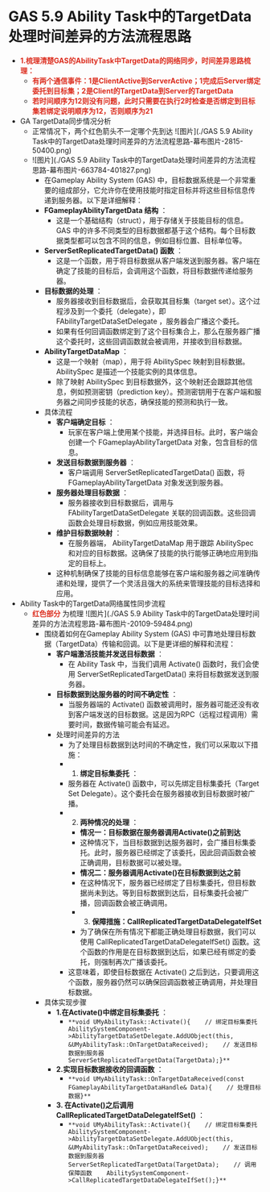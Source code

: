# GAS 5.9 Ability Task中的TargetData处理时间差异的方法流程思路
- <font color=#DC2D1E>**1.梳理清楚GAS的AbilityTask中TargetData的网络同步，时间差异思路梳理：**</font>
    - <font color=#DC2D1E>**有两个通信事件：1是ClientActive到ServerActive；1完成后Server绑定委托到目标集；2是Client的TargetData到Server的TargetData**</font>
    - <font color=#DC2D1E>**若时间顺序为12则没有问题，此时只需要在执行2时检查是否绑定到目标集若绑定说明顺序为12，否则顺序为21**</font>
- GA TargetData同步情况分析
    - 正常情况下，两个红色箭头不一定哪个先到达 ![图片](./GAS 5.9 Ability Task中的TargetData处理时间差异的方法流程思路-幕布图片-2815-50400.png)
    -  ![图片](./GAS 5.9 Ability Task中的TargetData处理时间差异的方法流程思路-幕布图片-663784-401827.png)
        - 在Gameplay Ability System (GAS) 中，目标数据系统是一个非常重要的组成部分，它允许你在使用技能时指定目标并将这些目标信息传递到服务器。以下是详细解释：
        - **FGameplayAbilityTargetData 结构** ：
            - 这是一个基础结构（struct），用于存储关于技能目标的信息。GAS 中的许多不同类型的目标数据都基于这个结构。每个目标数据类型都可以包含不同的信息，例如目标位置、目标单位等。
        - **ServerSetReplicatedTargetData() 函数** ：
            - 这是一个函数，用于将目标数据从客户端发送到服务器。客户端在确定了技能的目标后，会调用这个函数，将目标数据传递给服务器。
        - **目标数据的处理** ：
            - 服务器接收到目标数据后，会获取其目标集（target set）。这个过程涉及到一个委托（delegate），即 FAbilityTargetDataSetDelegate ，服务器会广播这个委托。
            - 如果有任何回调函数绑定到了这个目标集合上，那么在服务器广播这个委托时，这些回调函数就会被调用，并接收到目标数据。
        - **AbilityTargetDataMap** ：
            - 这是一个映射（map），用于将 AbilitySpec 映射到目标数据。 AbilitySpec 是描述一个技能实例的具体信息。
            - 除了映射 AbilitySpec 到目标数据外，这个映射还会跟踪其他信息，例如预测密钥（prediction key）。预测密钥用于在客户端和服务器之间同步技能的状态，确保技能的预测和执行一致。
        - 具体流程
            - **客户端确定目标** ：
                - 玩家在客户端上使用某个技能，并选择目标。此时，客户端会创建一个 FGameplayAbilityTargetData 对象，包含目标的信息。
            - **发送目标数据到服务器** ：
                - 客户端调用 ServerSetReplicatedTargetData() 函数，将 FGameplayAbilityTargetData 对象发送到服务器。
            - **服务器处理目标数据** ：
                - 服务器接收到目标数据后，调用与 FAbilityTargetDataSetDelegate 关联的回调函数。这些回调函数会处理目标数据，例如应用技能效果。
            - **维护目标数据映射** ：
                - 在服务器端， AbilityTargetDataMap 用于跟踪 AbilitySpec 和对应的目标数据。这确保了技能的执行能够正确地应用到指定的目标上。
            - 这种机制确保了技能的目标信息能够在客户端和服务器之间准确传递和处理，提供了一个灵活且强大的系统来管理技能的目标选择和应用。
- Ability Task中的TargetData网络属性同步流程
    - <font color=#DC2D1E>**红色部分**</font> 为梳理 ![图片](./GAS 5.9 Ability Task中的TargetData处理时间差异的方法流程思路-幕布图片-20109-59484.png)
        - 围绕着如何在Gameplay Ability System (GAS) 中可靠地处理目标数据（TargetData）传输和回调。以下是更详细的解释和流程：
            - **客户端激活技能并发送目标数据** ：
                - 在 Ability Task 中，当我们调用 Activate() 函数时，我们会使用 ServerSetReplicatedTargetData() 来将目标数据发送到服务器。
            - **目标数据到达服务器的时间不确定性** ：
                - 当服务器端的 Activate() 函数被调用时，服务器可能还没有收到客户端发送的目标数据。这是因为RPC（远程过程调用）需要时间，数据传输可能会有延迟。
            - 处理时间差异的方法
                - 为了处理目标数据到达时间的不确定性，我们可以采取以下措施：
                - 1. **绑定目标集委托** ：
                - 服务器在 Activate() 函数中，可以先绑定目标集委托（Target Set Delegate）。这个委托会在服务器接收到目标数据时被广播。
                - 2. **两种情况的处理** ：
                    - **情况一：目标数据在服务器调用Activate()之前到达**
                    - 这种情况下，当目标数据到达服务器时，会广播目标集委托。此时，服务器已经绑定了该委托，因此回调函数会被正确调用，目标数据可以被处理。
                    - **情况二：服务器调用Activate()在目标数据到达之前**
                    - 在这种情况下，服务器已经绑定了目标集委托，但目标数据尚未到达。等到目标数据到达后，目标集委托会被广播，回调函数会被正确调用。
                    - 3. **保障措施：CallReplicatedTargetDataDelegateIfSet**
                    - 为了确保在所有情况下都能正确处理目标数据，我们可以使用 CallReplicatedTargetDataDelegateIfSet() 函数。这个函数的作用是在目标数据到达后，如果已经有绑定的委托，则强制再次广播该委托。
                - 这意味着，即使目标数据在 Activate() 之后到达，只要调用这个函数，服务器仍然可以确保回调函数被正确调用，并处理目标数据。
        - 具体实现步骤
            - **1.在Activate()中绑定目标集委托** ：
                - `**void UMyAbilityTask::Activate(){    // 绑定目标集委托    AbilitySystemComponent->AbilityTargetDataSetDelegate.AddUObject(this, &UMyAbilityTask::OnTargetDataReceived);    // 发送目标数据到服务器    ServerSetReplicatedTargetData(TargetData);}**`
            - **2.实现目标数据接收的回调函数** ：
                - `**void UMyAbilityTask::OnTargetDataReceived(const FGameplayAbilityTargetDataHandle& Data){    // 处理目标数据}**`
            - **3. 在Activate()之后调用CallReplicatedTargetDataDelegateIfSet()** ：
                - `**void UMyAbilityTask::Activate(){    // 绑定目标集委托    AbilitySystemComponent->AbilityTargetDataSetDelegate.AddUObject(this, &UMyAbilityTask::OnTargetDataReceived);    // 发送目标数据到服务器    ServerSetReplicatedTargetData(TargetData);    // 调用保障函数    AbilitySystemComponent->CallReplicatedTargetDataDelegateIfSet();}**`